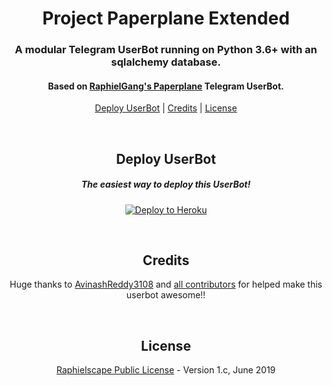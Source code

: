 <h1 align="center">Project Paperplane Extended</h1>
<h3 align="center">A modular Telegram UserBot running on Python 3.6+ with an sqlalchemy database.</h3>
<h4 align="center">Based on <a href="https://github.com/MyPaperPlane/Telegram-UserBot">RaphielGang's Paperplane</a> Telegram UserBot.</h4>
<p align="center"><a href="#deploy-userbot">Deploy UserBot</a> | <a href="#credits">Credits</a> | <a href="#license">License</a></p>
<p align="center">&nbsp;</p>
<h2 align="center">Deploy UserBot</h2>
<h5 align="center">The easiest way to deploy this UserBot!</h5>
<p align="center"><a href="https://heroku.com/deploy?template=https://github.com/IndraDesiP/Telegram-UserBot/tree/sql-extended"> <img src="https://www.herokucdn.com/deploy/button.svg" alt="Deploy to Heroku" /></a></p>
<p align="center">&nbsp;</p>
<h2 align="center">Credits</h2>
<p align="center">Huge thanks to <a href="https://github.com/AvinashReddy3108/PaperplaneExtended/">AvinashReddy3108</a> and <a href="https://github.com/AvinashReddy3108/PaperplaneExtended/graphs/contributors">all contributors</a> for helped make this userbot awesome!!</p>
<p align="center">&nbsp;</p>
<h2 align="center">License</h2>
<p align="center"><a href="https://github.com/AvinashReddy3108/PaperplaneExtended/blob/sql-extended/LICENSE">Raphielscape Public License</a> - Version 1.c, June 2019</p>
